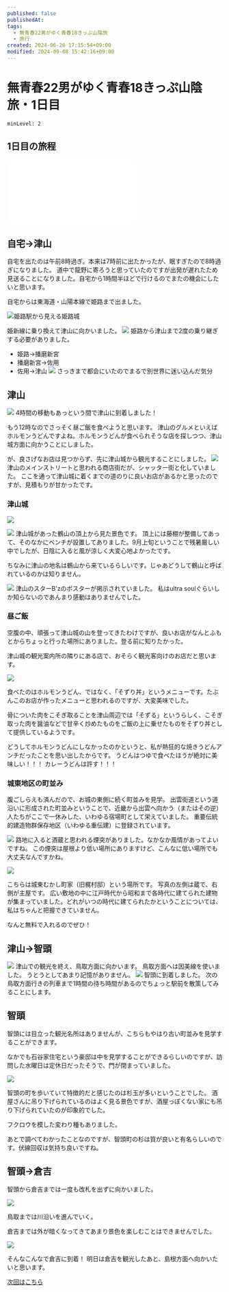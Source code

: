 ```yaml
---
published: false
publishedAt: 
tags:
  - 無青春22男がゆく青春18きっぷ山陰旅
  - 旅行
created: 2024-06-26 17:15:54+09:00
modified: 2024-09-08 15:42:16+09:00
---
```


# 無青春22男がゆく青春18きっぷ山陰旅・1日目

```table-of-contents
minLevel: 2
```

## 1日目の旅程

![1日目の旅程](./route.json)

## 自宅→津山

自宅を出たのは午前8時過ぎ。本来は7時前に出たかったが、眠すぎたので8時過ぎになりました。
道中で龍野に寄ろうと思っていたのですが出発が遅れたため見送ることになりました。自宅から1時間半ほどで行けるのでまたの機会にしたいと思います。

自宅からは東海道・山陽本線で姫路まで出ました。

![姫路駅から見える姫路城](IMG_9957.webp)

姫新線に乗り換えて津山に向かいました。
![](A7F5A6D8-D800-4EDC-83A5-90B19EB32C19_1_102_o.webp)
姫路から津山まで2度の乗り継ぎする必要がありました。

- 姫路→播磨新宮
- 播磨新宮→佐用
- 佐用→津山
![](IMG_9966.webp)
さっきまで都会にいたのでまるで別世界に迷い込んだ気分

## 津山

![](IMG_9977.webp)
4時間の移動もあっという間で津山に到着しました！

もう12時なのでさっそく昼ご飯を食べようと思います。
津山のグルメといえばホルモンうどんですよね。ホルモンうどんが食べられそうな店を探しつつ、津山城方面に向かうことにしました。

が、良さげなお店は見つからず、先に津山城から観光することにしました。
![](IMG_9983.webp)
津山のメインストリートと思われる商店街だが、シャッター街と化していました。
ここを通って津山城に着くまでの道のりに良いお店があるかと思ったのですが、見積もりが甘かったです。

### 津山城

![](IMG_0023.webp)

![](IMG_9995.webp)
津山城があった鶴山の頂上から見た景色です。
頂上には藤棚が整備してあって、そのなかにベンチが設置してありました。9月上旬ということで残暑厳しい中でしたが、日陰に入ると風が涼しく大変心地よかったです。

ちなみに津山の地名は鶴山から来ているらしいです。じゃあどうして鶴山と呼ばれているのかは知りません。

![](IMG_9993.webp)
津山のスターB'zのポスターが掲示されていました。
私はultra soulぐらいしか知らないのであんまり感動はありませんでした。

### 昼ご飯

空腹の中、頑張って津山城の山を登ってきたわけですが、良いお店がなんとふもとからちょっと行った場所にありました。登る前に知りたかった。

津山城の観光案内所の隣りにある店で、おそらく観光客向けのお店だと思います。

![](IMG_0025.webp)

食べたのはホルモンうどん、ではなく、「そずり丼」というメニューです。たぶんこのお店が作ったメニューと思われるのですが、大変美味でした。

骨についた肉をこそぎ取ることを津山周辺では「そずる」というらしく、こそぎ取った肉を醤油などで甘辛く炒めたものをご飯の上に乗せたものをそずり丼として提供しているようです。

どうしてホルモンうどんにしなかったのかというと、私が熱狂的な焼きうどんアンチだったことを思い出したからです。
うどんはつゆで食べたほうが絶対に美味しい！！！ カレーうどんは許す！！！

### 城東地区の町並み

腹ごしらえも済んだので、お城の東側に続く町並みを見学。
出雲街道という道沿いに形成された町並みということで、近畿から出雲へ向かう（またはその逆）人たちがここで一休みした、いわゆる宿場町として栄えていました。
重要伝統的建造物群保存地区（いわゆる重伝建）に登録されています。

![](IMG_0040.webp)
路地に入ると酒蔵と思われる煙突がありました。なかなか風情があってよいですね。
この煙突は屋根より低い場所にありますけど、こんなに低い場所でも大丈夫なんですかね。

![](IMG_0051.webp)

こちらは城東むかし町家（旧梶村邸）という場所です。
写真の左側は蔵で、右側が主屋です。
広い敷地の中に江戸時代から昭和まで各時代に建てられた建物が集まっていました。どれがいつの時代に建てられたかということについては、私はちゃんと把握できていません。

なんと無料で入れるのでぜひ！

## 津山→智頭

![](IMG_0085.webp)
津山での観光を終え、鳥取方面に向かいます。
鳥取方面へは因美線を使いました。
うとうとしてあまり記憶がありません。
![](IMG_0093.webp)
智頭に到着しました。
次の鳥取方面行きの列車まで1時間の待ち時間があるのでちょっと駅前を散策してみることにします。

## 智頭

智頭には目立った観光名所はありませんが、こちらもやはり古い町並みを見学することができます。

なかでも石谷家住宅という豪邸は中を見学することができるらしいのですが、訪問した水曜日は定休日だったそうで、門が閉まっていました。

![](IMG_0099.webp)

智頭の町を歩いていて特徴的だと感じたのは杉玉が多いということでした。
酒屋さんに吊り下げられているのはよく見る景色ですが、酒屋っぽくない家にも吊り下げられていたのが印象的でした。

フクロウを模した変わり種もありました。

あとで調べてわかったことなのですが、智頭町の杉は質が良いと有名らしいのです。伏線回収は気持ち良いですね。

## 智頭→倉吉

智頭から倉吉までは一度も改札を出ずに向かいました。

![](IMG_0121.webp)

鳥取までは川沿いを進んでいく。

倉吉までは外が暗くなってきてあまり景色を楽しむことはできませんでした。

![](IMG_0123.webp)

そんなこんなで倉吉に到着！
明日は倉吉を観光したあと、島根方面へ向かいたいと思います。

[次回はこちら](./sannin-18kippu_day2)
